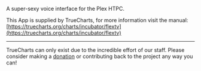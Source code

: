 A super-sexy voice interface for the Plex HTPC.

This App is supplied by TrueCharts, for more information visit the manual: [https://truecharts.org/charts/incubator/flextv](https://truecharts.org/charts/incubator/flextv)

---

TrueCharts can only exist due to the incredible effort of our staff.
Please consider making a [donation](https://truecharts.org/sponsor) or contributing back to the project any way you can!
